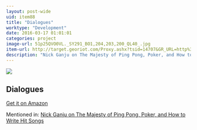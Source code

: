```yaml
---
layout: post-wide
uid: item88
title: "Dialogues"
worktype: "Development"
date: 2016-03-17 01:01:01
categories: project
image-url: 51p25QVO0VL._SY291_BO1,204,203,200_QL40_.jpg
item-url: http://target.georiot.com/Proxy.ashx?tsid=14707&GR_URL=http%3A%2F%2Fwww.amazon.com%2FGreat-Dialogues-Plato%2Fdp%2F0451530853%2F
description: "Nick Ganju on The Majesty of Ping Pong, Poker, and How to Write Hit Songs"
---
```

<a href="http://target.georiot.com/Proxy.ashx?tsid=14707&GR_URL=http%3A%2F%2Fwww.amazon.com%2FGreat-Dialogues-Plato%2Fdp%2F0451530853%2F" target="blank"><img src="../../../../img/thumbs/51p25QVO0VL._SY291_BO1,204,203,200_QL40_.jpg" class="prod-img"></a>
<h2>Dialogues</h2>
<p><a href="http://target.georiot.com/Proxy.ashx?tsid=14707&GR_URL=http%3A%2F%2Fwww.amazon.com%2FGreat-Dialogues-Plato%2Fdp%2F0451530853%2F" target="blank">Get it on Amazon</a><p>
<p>Mentioned in: <a href="http://fourhourworkweek.com/2014/11/21/nick-ganju/" target="blank">Nick Ganju on The Majesty of Ping Pong, Poker, and How to Write Hit Songs</a></p>
